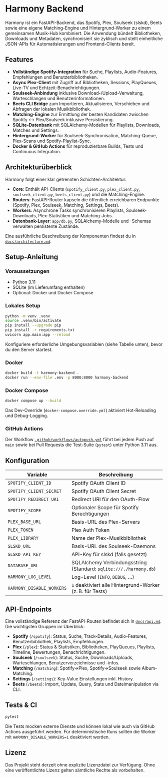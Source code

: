 # Harmony Backend

Harmony ist ein FastAPI-Backend, das Spotify, Plex, Soulseek (slskd), Beets sowie eine eigene Matching-Engine und Hintergrund-Worker
zu einem gemeinsamen Musik-Hub kombiniert. Die Anwendung bündelt Bibliotheken, Downloads und Metadaten, synchronisiert sie zyklisch
und stellt einheitliche JSON-APIs für Automatisierungen und Frontend-Clients bereit.

## Features

- **Vollständige Spotify-Integration** für Suche, Playlists, Audio-Features, Empfehlungen und Benutzerbibliotheken.
- **Async Plex-Client** mit Zugriff auf Bibliotheken, Sessions, PlayQueues, Live-TV und Echtzeit-Benachrichtigungen.
- **Soulseek-Anbindung** inklusive Download-/Upload-Verwaltung, Warteschlangen und Benutzerinformationen.
- **Beets CLI Bridge** zum Importieren, Aktualisieren, Verschieben und Abfragen der lokalen Musikbibliothek.
- **Matching-Engine** zur Ermittlung der besten Kandidaten zwischen Spotify ↔ Plex/Soulseek inklusive Persistierung.
- **SQLite-Datenbank** mit SQLAlchemy-Modellen für Playlists, Downloads, Matches und Settings.
- **Hintergrund-Worker** für Soulseek-Synchronisation, Matching-Queue, Plex-Scans und Spotify-Playlist-Sync.
- **Docker & GitHub Actions** für reproduzierbare Builds, Tests und Continuous Integration.

## Architekturüberblick

Harmony folgt einer klar getrennten Schichten-Architektur:

- **Core**: Enthält API-Clients (`spotify_client.py`, `plex_client.py`, `soulseek_client.py`, `beets_client.py`) und die Matching-Engine.
- **Routers**: FastAPI-Router kapseln die öffentlich erreichbaren Endpunkte (Spotify, Plex, Soulseek, Matching, Settings, Beets).
- **Workers**: Asynchrone Tasks synchronisieren Playlists, Soulseek-Downloads, Plex-Statistiken und Matching-Jobs.
- **Datenbank-Layer**: `app/db.py`, SQLAlchemy-Modelle und -Schemas verwalten persistente Zustände.

Eine ausführliche Beschreibung der Komponenten findest du in [`docs/architecture.md`](docs/architecture.md).

## Setup-Anleitung

### Voraussetzungen

- Python 3.11
- SQLite (im Lieferumfang enthalten)
- Optional: Docker und Docker Compose

### Lokales Setup

```bash
python -m venv .venv
source .venv/bin/activate
pip install --upgrade pip
pip install -r requirements.txt
uvicorn app.main:app --reload
```

Konfiguriere erforderliche Umgebungsvariablen (siehe Tabelle unten), bevor du den Server startest.

### Docker

```bash
docker build -t harmony-backend .
docker run --env-file .env -p 8000:8000 harmony-backend
```

### Docker Compose

```bash
docker compose up --build
```

Das Dev-Override (`docker-compose.override.yml`) aktiviert Hot-Reloading und Debug-Logging.

### GitHub Actions

Der Workflow [`.github/workflows/autopush.yml`](.github/workflows/autopush.yml) führt bei jedem Push auf `main` sowie bei Pull
Requests die Test-Suite (`pytest`) unter Python 3.11 aus.

## Konfiguration

| Variable | Beschreibung |
| --- | --- |
| `SPOTIFY_CLIENT_ID` | Spotify OAuth Client ID |
| `SPOTIFY_CLIENT_SECRET` | Spotify OAuth Client Secret |
| `SPOTIFY_REDIRECT_URI` | Redirect URI für den OAuth-Flow |
| `SPOTIFY_SCOPE` | Optionaler Scope für Spotify Berechtigungen |
| `PLEX_BASE_URL` | Basis-URL des Plex-Servers |
| `PLEX_TOKEN` | Plex Auth Token |
| `PLEX_LIBRARY` | Name der Plex-Musikbibliothek |
| `SLSKD_URL` | Basis-URL des Soulseek-Daemons |
| `SLSKD_API_KEY` | API-Key für slskd (falls gesetzt) |
| `DATABASE_URL` | SQLAlchemy Verbindungsstring (Standard: `sqlite:///./harmony.db`) |
| `HARMONY_LOG_LEVEL` | Log-Level (`INFO`, `DEBUG`, …) |
| `HARMONY_DISABLE_WORKERS` | `1` deaktiviert alle Hintergrund-Worker (z. B. für Tests) |

## API-Endpoints

Eine vollständige Referenz der FastAPI-Routen befindet sich in [`docs/api.md`](docs/api.md). Die wichtigsten Gruppen im Überblick:

- **Spotify** (`/spotify`): Status, Suche, Track-Details, Audio-Features, Benutzerbibliothek, Playlists, Empfehlungen.
- **Plex** (`/plex`): Status & Statistiken, Bibliotheken, PlayQueues, Playlists, Timeline, Bewertungen, Benachrichtigungen.
- **Soulseek** (`/soulseek`): Status, Suche, Downloads/Uploads, Warteschlangen, Benutzerverzeichnisse und -infos.
- **Matching** (`/matching`): Spotify→Plex, Spotify→Soulseek sowie Album-Matching.
- **Settings** (`/settings`): Key-Value Einstellungen inkl. History.
- **Beets** (`/beets`): Import, Update, Query, Stats und Dateimanipulation via CLI.

## Tests & CI

```bash
pytest
```

Die Tests mocken externe Dienste und können lokal wie auch via GitHub Actions ausgeführt werden. Für deterministische
Runs sollten die Worker mit `HARMONY_DISABLE_WORKERS=1` deaktiviert werden.

## Lizenz

Das Projekt steht derzeit ohne explizite Lizenzdatei zur Verfügung. Ohne eine veröffentlichte Lizenz gelten sämtliche Rechte
als vorbehalten.
